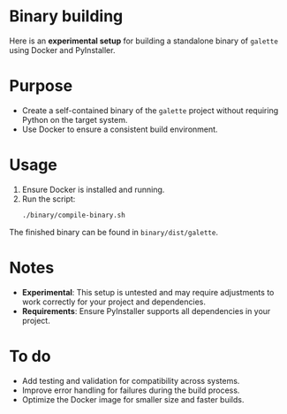 Binary building
===============

Here is an **experimental setup** for building a standalone binary of `galette` using Docker and PyInstaller. 


Purpose
=======

* Create a self-contained binary of the `galette` project without requiring Python on the target system.
* Use Docker to ensure a consistent build environment.


Usage
=====

1. Ensure Docker is installed and running.
2. Run the script:
   ```bash
   ./binary/compile-binary.sh
   ```

The finished binary can be found in `binary/dist/galette`.


Notes
=====

- **Experimental**: This setup is untested and may require adjustments to work correctly for your project and dependencies.
- **Requirements**: Ensure PyInstaller supports all dependencies in your project.


To do
=====

- Add testing and validation for compatibility across systems.
- Improve error handling for failures during the build process.
- Optimize the Docker image for smaller size and faster builds.
